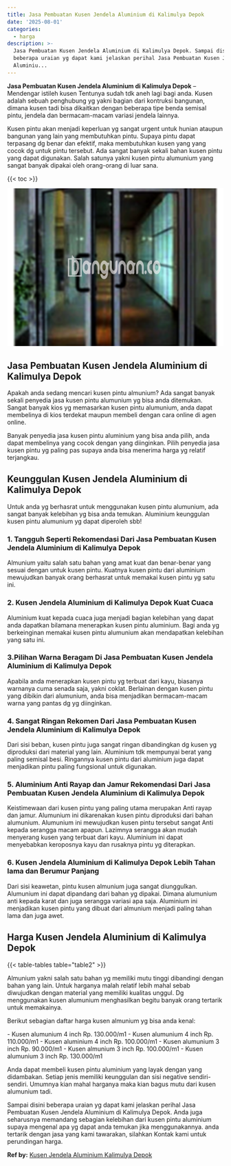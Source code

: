 ```yaml
---
title: Jasa Pembuatan Kusen Jendela Aluminium di Kalimulya Depok
date: '2025-08-01'
categories:
  - harga
description: >-
  Jasa Pembuatan Kusen Jendela Aluminium di Kalimulya Depok. Sampai disini
  beberapa uraian yg dapat kami jelaskan perihal Jasa Pembuatan Kusen Jendela
  Aluminiu...
---
```


**Jasa Pembuatan Kusen Jendela Aluminium di Kalimulya Depok** – Mendengar istileh kusen Tentunya sudah tdk aneh lagi bagi anda. Kusen adalah sebuah penghubung yg yakni bagian dari kontruksi bangunan, dimana kusen tadi bisa dikaitkan dengan beberapa tipe benda semisal pintu, jendela dan bermacam-macam variasi jendela lainnya.

Kusen pintu akan menjadi keperluan yg sangat urgent untuk hunian ataupun bangunan yang lain yang membutuhkan pintu. Supaya pintu dapat terpasang dg benar dan efektif, maka membutuhkan kusen yang yang cocok dg untuk pintu tersebut. Ada sangat banyak sekali bahan kusen pintu yang dapat digunakan. Salah satunya yakni kusen pintu alumunium yang sangat banyak dipakai oleh orang-orang di luar sana.

{{< toc >}}

![Jasa Pembuatan Kusen Jendela Aluminium di Kalimulya Depok](/images/harga-kusen-jendela-alumunium-09.png)

## Jasa Pembuatan Kusen Jendela Aluminium di Kalimulya Depok

Apakah anda sedang mencari kusen pintu almunium? Ada sangat banyak sekali penyedia jasa kusen pintu alumunium yg bisa anda ditemukan. Sangat banyak kios yg memasarkan kusen pintu alumunium, anda dapat membelinya di kios terdekat maupun membeli dengan cara online di agen online.

Banyak penyedia jasa kusen pintu aluminium yang bisa anda pilih, anda dapat membelinya yang cocok dengan yang diinginkan. Pilih penyedia jasa kusen pintu yg paling pas supaya anda bisa menerima harga yg relatif terjangkau.

## Keunggulan Kusen Jendela Aluminium di Kalimulya Depok

Untuk anda yg berhasrat untuk menggunakan kusen pintu alumunium, ada sangat banyak kelebihan yg bisa anda temukan. Aluminium keunggulan kusen pintu alumunium yg dapat diperoleh sbb!

### 1\. Tangguh Seperti Rekomendasi Dari Jasa Pembuatan Kusen Jendela Aluminium di Kalimulya Depok

Almunium yaitu salah satu bahan yang amat kuat dan benar-benar yang sesuai dengan untuk kusen pintu. Kuatnya kusen pintu dari aluminium mewujudkan banyak orang berhasrat untuk memakai kusen pintu yg satu ini.

### 2\. Kusen Jendela Aluminium di Kalimulya Depok Kuat Cuaca

Aluminium kuat kepada cuaca juga menjadi bagian kelebihan yang dapat anda dapatkan bilamana menerapkan kusen pintu aluminium. Bagi anda yg berkeinginan memakai kusen pintu alumunium akan mendapatkan kelebihan yang satu ini.

### 3.Pilihan Warna Beragam Di Jasa Pembuatan Kusen Jendela Aluminium di Kalimulya Depok

Apabila anda menerapkan kusen pintu yg terbuat dari kayu, biasanya warnanya cuma senada saja, yakni coklat. Berlainan dengan kusen pintu yang dibikin dari alumunium, anda bisa menjadikan bermacam-macam warna yang pantas dg yg diinginkan.

### 4\. Sangat Ringan Rekomen Dari Jasa Pembuatan Kusen Jendela Aluminium di Kalimulya Depok

Dari sisi beban, kusen pintu juga sangat ringan dibandingkan dg kusen yg diproduksi dari material yang lain. Aluminium tdk mempunyai berat yang paling semisal besi. Ringannya kusen pintu dari aluminium juga dapat menjadikan pintu paling fungsional untuk digunakan.

### 5\. Aluminium Anti Rayap dan Jamur Rekomendasi Dari Jasa Pembuatan Kusen Jendela Aluminium di Kalimulya Depok

Keistimewaan dari kusen pintu yang paling utama merupakan Anti rayap dan jamur. Alumunium ini dikarenakan kusen pintu diproduksi dari bahan alumunium. Alumunium ini mewujudkan kusen pintu tersebut sangat Anti kepada serangga macam apapun. Lazimnya serangga akan mudah menyerang kusen yang terbuat dari kayu. Aluminium ini dapat menyebabkan keroposnya kayu dan rusaknya pintu yg diterapkan.

### 6\. Kusen Jendela Aluminium di Kalimulya Depok Lebih Tahan lama dan Berumur Panjang

Dari sisi keawetan, pintu kusen almunium juga sangat diunggulkan. Alumunium ini dapat dipandang dari bahan yg dipakai. Dimana alumunium anti kepada karat dan juga serangga variasi apa saja. Aluminium ini menjadikan kusen pintu yang dibuat dari almunium menjadi paling tahan lama dan juga awet.

## Harga Kusen Jendela Aluminium di Kalimulya Depok

{{< table-tables table="table2" >}}

Almunium yakni salah satu bahan yg memiliki mutu tinggi dibandingi dengan bahan yang lain. Untuk harganya malah relatif lebih mahal sebab diwujudkan dengan material yang memiliki kualitas unggul. Dg menggunakan kusen alumunium menghasilkan begitu banyak orang tertarik untuk memakainya.

Berikut sebagian daftar harga kusen almunium yg bisa anda kenal:

\- Kusen alumunium 4 inch Rp. 130.000/m1 - Kusen alumunium 4 inch Rp. 110.000/m1 - Kusen aluminium 4 inch Rp. 100.000/m1 - Kusen alumunium 3 inch Rp. 90.000/m1 - Kusen almunium 3 inch Rp. 100.000/m1 - Kusen alumunium 3 inch Rp. 130.000/m1

Anda dapat membeli kusen pintu aluminium yang layak dengan yang didambakan. Setiap jenis memiliki keunggulan dan sisi negative sendiri-sendiri. Umumnya kian mahal harganya maka kian bagus mutu dari kusen alumunium tadi.

Sampai disini beberapa uraian yg dapat kami jelaskan perihal Jasa Pembuatan Kusen Jendela Aluminium di Kalimulya Depok. Anda juga seharusnya memandang sebagian kelebihan dari kusen pintu aluminium supaya mengenal apa yg dapat anda temukan jika menggunakannya. anda tertarik dengan jasa yang kami tawarakan, silahkan Kontak kami untuk perundingan harga.

**Ref by:** [Kusen Jendela Aluminium Kalimulya Depok](https://id.wikipedia.org/wiki/Kusen)
